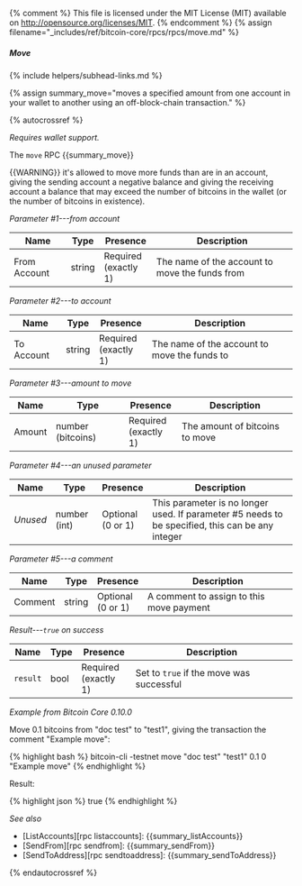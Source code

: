 {% comment %}
This file is licensed under the MIT License (MIT) available on
http://opensource.org/licenses/MIT.
{% endcomment %}
{% assign filename="_includes/ref/bitcoin-core/rpcs/rpcs/move.md" %}

##### Move
{% include helpers/subhead-links.md %}

{% assign summary_move="moves a specified amount from one account in your wallet to another using an off-block-chain transaction." %}

{% autocrossref %}

*Requires wallet support.*

The `move` RPC {{summary_move}}

{{WARNING}} it's allowed to move more funds than are in an account,
giving the sending account a negative balance and giving the receiving
account a balance that may exceed the number of bitcoins in the wallet
(or the number of bitcoins in existence).

*Parameter #1---from account*

| Name                 | Type            | Presence                    | Description
|----------------------|-----------------|-----------------------------|----------------
| From Account         | string          | Required<br>(exactly 1)     | The name of the account to move the funds from

*Parameter #2---to account*

| Name                 | Type            | Presence                    | Description
|----------------------|-----------------|-----------------------------|----------------
| To Account           | string          | Required<br>(exactly 1)     | The name of the account to move the funds to

*Parameter #3---amount to move*

| Name                 | Type              | Presence                    | Description
|----------------------|-------------------|-----------------------------|----------------
| Amount               | number (bitcoins) | Required<br>(exactly 1)     | The amount of bitcoins to move

*Parameter #4---an unused parameter*

| Name                 | Type            | Presence                    | Description
|----------------------|-----------------|-----------------------------|----------------
| *Unused*             | number (int)    | Optional<br>(0 or 1)        | This parameter is no longer used. If parameter #5 needs to be specified, this can be any integer

*Parameter #5---a comment*

| Name                 | Type            | Presence                    | Description
|----------------------|-----------------|-----------------------------|----------------
| Comment              | string          | Optional<br>(0 or 1)        | A comment to assign to this move payment

*Result---`true` on success*

| Name                 | Type            | Presence                    | Description
|----------------------|-----------------|-----------------------------|----------------
| `result`             | bool            | Required<br>(exactly 1)     | Set to `true` if the move was successful

*Example from Bitcoin Core 0.10.0*

Move 0.1 bitcoins from "doc test" to "test1", giving the transaction the
comment "Example move":

{% highlight bash %}
bitcoin-cli -testnet move "doc test" "test1" 0.1 0 "Example move"
{% endhighlight %}

Result:

{% highlight json %}
true
{% endhighlight %}

*See also*

* [ListAccounts][rpc listaccounts]: {{summary_listAccounts}}
* [SendFrom][rpc sendfrom]: {{summary_sendFrom}}
* [SendToAddress][rpc sendtoaddress]: {{summary_sendToAddress}}

{% endautocrossref %}

